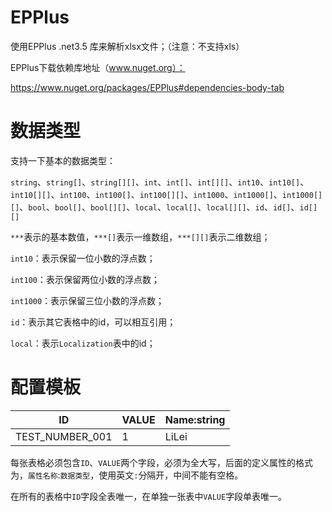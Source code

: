 # EPPlus

使用EPPlus .net3.5 库来解析xlsx文件；（注意：不支持xls）

EPPlus下载依赖库地址（www.nuget.org）：

https://www.nuget.org/packages/EPPlus#dependencies-body-tab

# 数据类型

支持一下基本的数据类型：

`string`、`string[]`、`string[][]`、`int`、`int[]`、`int[][]`、`int10`、`int10[]`、`int10[][]`、`int100`、`int100[]`、`int100[][]`、`int1000`、`int1000[]`、`int1000[][]`、`bool`、`bool[]`、`bool[][]`、`local`、`local[]`、`local[][]`、`id`、`id[]`、`id[][]`

`***`表示的基本数值，`***[]`表示一维数组，`***[][]`表示二维数组；

`int10`：表示保留一位小数的浮点数；

`int100`：表示保留两位小数的浮点数；

`int1000`：表示保留三位小数的浮点数；

`id`：表示其它表格中的id，可以相互引用；

`local`：表示`Localization`表中的id；

# 配置模板

| ID              | VALUE | Name:string |
| --------------- | ----- | ----------- |
| TEST_NUMBER_001 | 1     | LiLei       |

每张表格必须包含`ID`、`VALUE`两个字段，必须为全大写，后面的定义属性的格式为，`属性名称`:`数据类型`，使用英文`:`分隔开，中间不能有空格。

在所有的表格中`ID`字段全表唯一，在单独一张表中`VALUE`字段单表唯一。